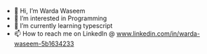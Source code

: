 - 👋 Hi, I’m Warda Waseem
- 👀 I’m interested in Programming
- 🌱 I’m currently learning typescript
- 📫 How to reach me on LinkedIn @ www.linkedin.com/in/warda-waseem-5b1634233
